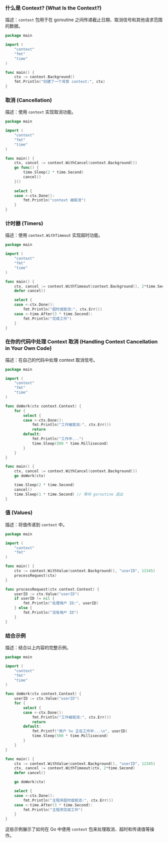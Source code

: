 ### 什么是 Context? (What Is the Context?)
描述：`context` 包用于在 goroutine 之间传递截止日期、取消信号和其他请求范围的数据。

```go
package main

import (
    "context"
    "fmt"
    "time"
)

func main() {
    ctx := context.Background()
    fmt.Println("创建了一个背景 context:", ctx)
}
```

### 取消 (Cancellation)
描述：使用 `context` 实现取消功能。

```go
package main

import (
    "context"
    "fmt"
    "time"
)

func main() {
    ctx, cancel := context.WithCancel(context.Background())
    go func() {
        time.Sleep(2 * time.Second)
        cancel()
    }()
    
    select {
    case <-ctx.Done():
        fmt.Println("context 被取消")
    }
}
```

### 计时器 (Timers)
描述：使用 `context.WithTimeout` 实现超时功能。

```go
package main

import (
    "context"
    "fmt"
    "time"
)

func main() {
    ctx, cancel := context.WithTimeout(context.Background(), 2*time.Second)
    defer cancel()

    select {
    case <-ctx.Done():
        fmt.Println("超时或取消:", ctx.Err())
    case <-time.After(3 * time.Second):
        fmt.Println("完成工作")
    }
}
```

### 在你的代码中处理 Context 取消 (Handling Context Cancellation in Your Own Code)
描述：在自己的代码中处理 context 取消信号。

```go
package main

import (
    "context"
    "fmt"
    "time"
)

func doWork(ctx context.Context) {
    for {
        select {
        case <-ctx.Done():
            fmt.Println("工作被取消:", ctx.Err())
            return
        default:
            fmt.Println("工作中...")
            time.Sleep(500 * time.Millisecond)
        }
    }
}

func main() {
    ctx, cancel := context.WithCancel(context.Background())
    go doWork(ctx)

    time.Sleep(2 * time.Second)
    cancel()
    time.Sleep(1 * time.Second) // 等待 goroutine 退出
}
```

### 值 (Values)
描述：将值传递到 `context` 中。

```go
package main

import (
    "context"
    "fmt"
)

func main() {
    ctx := context.WithValue(context.Background(), "userID", 12345)
    processRequest(ctx)
}

func processRequest(ctx context.Context) {
    userID := ctx.Value("userID")
    if userID != nil {
        fmt.Println("处理用户 ID:", userID)
    } else {
        fmt.Println("没有用户 ID")
    }
}
```

### 结合示例
描述：结合以上内容的完整示例。

```go
package main

import (
    "context"
    "fmt"
    "time"
)

func doWork(ctx context.Context) {
    userID := ctx.Value("userID")
    for {
        select {
        case <-ctx.Done():
            fmt.Println("工作被取消:", ctx.Err())
            return
        default:
            fmt.Printf("用户 %v 正在工作中...\n", userID)
            time.Sleep(500 * time.Millisecond)
        }
    }
}

func main() {
    ctx := context.WithValue(context.Background(), "userID", 12345)
    ctx, cancel := context.WithTimeout(ctx, 2*time.Second)
    defer cancel()

    go doWork(ctx)

    select {
    case <-ctx.Done():
        fmt.Println("主程序超时或取消:", ctx.Err())
    case <-time.After(3 * time.Second):
        fmt.Println("主程序完成工作")
    }
}
```

这些示例展示了如何在 Go 中使用 `context` 包来处理取消、超时和传递值等操作。